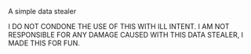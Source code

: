A simple data stealer

I DO NOT CONDONE THE USE OF THIS WITH ILL INTENT. I AM NOT RESPONSIBLE FOR ANY DAMAGE CAUSED WITH THIS DATA STEALER, I MADE THIS FOR FUN.
